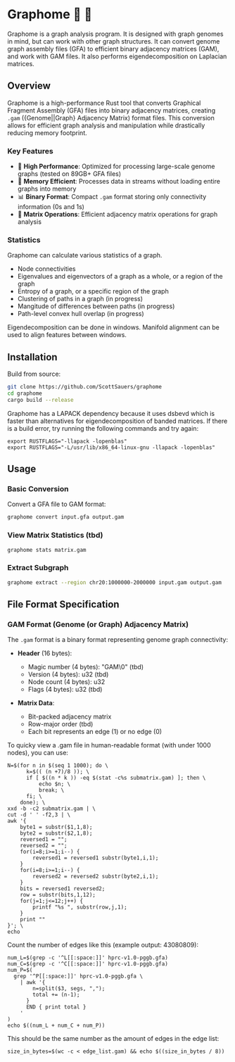 # Graphome 💠 🧬
Graphome is a graph analysis program. It is designed with graph genomes in mind, but can work with other graph structures. It can convert genome graph assembly files (GFA) to efficient binary adjacency matrices (GAM), and work with GAM files. It also performs eigendecomposition on Laplacian matrices.

## Overview

Graphome is a high-performance Rust tool that converts Graphical Fragment Assembly (GFA) files into binary adjacency matrices, creating `.gam` ({Genome||Graph} Adjacency Matrix) format files. This conversion allows for efficient graph analysis and manipulation while drastically reducing memory footprint.

### Key Features

- 🚀 **High Performance**: Optimized for processing large-scale genome graphs (tested on 89GB+ GFA files)
- 💾 **Memory Efficient**: Processes data in streams without loading entire graphs into memory
- 📊 **Binary Format**: Compact `.gam` format storing only connectivity information (0s and 1s)
- 🧮 **Matrix Operations**: Efficient adjacency matrix operations for graph analysis

### Statistics

Graphome can calculate various statistics of a graph.

- Node connectivities
- Eigenvalues and eigenvectors of a graph as a whole, or a region of the graph
- Entropy of a graph, or a specific region of the graph
- Clustering of paths in a graph (in progress)
- Mangitude of differences between paths (in progress)
- Path-level convex hull overlap (in progress)

Eigendecomposition can be done in windows. Manifold alignment can be used to align features between windows.



## Installation

Build from source:

```bash
git clone https://github.com/ScottSauers/graphome
cd graphome
cargo build --release
```

Graphome has a LAPACK dependency because it uses dsbevd which is faster than alternatives for eigendecomposition of banded matrices. If there is a build error, try running the following commands and try again:

```
export RUSTFLAGS="-llapack -lopenblas"
export RUSTFLAGS="-L/usr/lib/x86_64-linux-gnu -llapack -lopenblas"
```

## Usage

### Basic Conversion

Convert a GFA file to GAM format:

```bash
graphome convert input.gfa output.gam
```

### View Matrix Statistics (tbd)

```bash
graphome stats matrix.gam
```

### Extract Subgraph

```bash
graphome extract --region chr20:1000000-2000000 input.gam output.gam
```

## File Format Specification

### GAM Format (Genome (or Graph) Adjacency Matrix)

The `.gam` format is a binary format representing genome graph connectivity:

- **Header** (16 bytes):
  - Magic number (4 bytes): "GAM\0" (tbd)
  - Version (4 bytes): u32 (tbd)
  - Node count (4 bytes): u32
  - Flags (4 bytes): u32 (tbd)

- **Matrix Data**:
  - Bit-packed adjacency matrix
  - Row-major order (tbd)
  - Each bit represents an edge (1) or no edge (0)

To quicky view a .gam file in human-readable format (with under 1000 nodes), you can use:
```
N=$(for n in $(seq 1 1000); do \
      k=$(( (n +7)/8 )); \
      if [ $((n * k )) -eq $(stat -c%s submatrix.gam) ]; then \
          echo $n; \
          break; \
      fi; \
    done); \
xxd -b -c2 submatrix.gam | \
cut -d ' ' -f2,3 | \
awk '{ 
    byte1 = substr($1,1,8); 
    byte2 = substr($2,1,8); 
    reversed1 = ""; 
    reversed2 = ""; 
    for(i=8;i>=1;i--) { 
        reversed1 = reversed1 substr(byte1,i,1); 
    } 
    for(i=8;i>=1;i--) { 
        reversed2 = reversed2 substr(byte2,i,1); 
    } 
    bits = reversed1 reversed2; 
    row = substr(bits,1,12); 
    for(j=1;j<=12;j++) { 
        printf "%s ", substr(row,j,1); 
    } 
    print "" 
}'; \
echo
```

Count the number of edges like this (example output: 43080809):
```
num_L=$(grep -c '^L[[:space:]]' hprc-v1.0-pggb.gfa)
num_C=$(grep -c '^C[[:space:]]' hprc-v1.0-pggb.gfa)
num_P=$(
  grep '^P[[:space:]]' hprc-v1.0-pggb.gfa \
    | awk '{
        n=split($3, segs, ",");
        total += (n-1);
      }
      END { print total }
    '
)
echo $((num_L + num_C + num_P))
```

This should be the same number as the amount of edges in the edge list:
```
size_in_bytes=$(wc -c < edge_list.gam) && echo $((size_in_bytes / 8))
```
